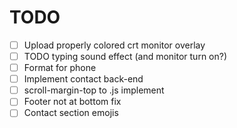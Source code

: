 # TODO

- [ ] Upload properly colored crt monitor overlay
- [ ] TODO typing sound effect (and monitor turn on?)
- [ ] Format for phone
- [ ] Implement contact back-end
- [ ] scroll-margin-top to .js implement
- [ ] Footer not at bottom fix
- [ ] Contact section emojis